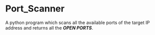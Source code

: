 # Port_Scanner

A python program which scans all the available ports of the target IP address and returns all the ***OPEN PORTS***.
